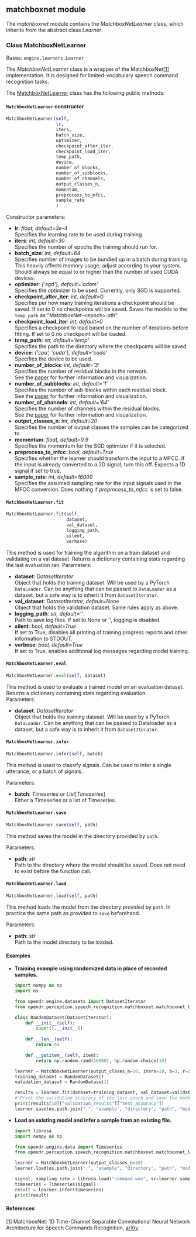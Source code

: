## matchboxnet module

The *matchboxnet* module contains the *MatchboxNetLearner* class, which inherits from the abstract class *Learner*.

### Class MatchboxNetLearner

Bases: `engine.learners.Learner`

The *MatchboxNetLearner* class is a wrapper of the MatchboxNet[[1]](#matchboxnet-arxiv) implementation.
It is designed for limited-vocabulary speech command recognition tasks.

The [MatchboxNetLearner](#src.perception.speech_recognition.matchboxnet_learner.py) class has the following public methods:

#### `MatchboxNetLearner` constructor

```python
MatchboxNetLearner(self,
                   lr,
                   iters,
                   batch_size,
                   optimizer,
                   checkpoint_after_iter,
                   checkpoint_load_iter,
                   temp_path,
                   device,
                   number_of_blocks,
                   number_of_subblocks,
                   number_of_channels,
                   output_classes_n,
                   momentum,
                   preprocess_to_mfcc,
                   sample_rate
                   )
```

Constructor parameters:

- **lr**: *float, default=3e-4*  
  Specifies the learning rate to be used during training.
- **iters**: *int, default=30*  
  Specifies the number of epochs the training should run for.
- **batch_size**: *int, default=64*  
  Specifies number of images to be bundled up in a batch during training.  
  This heavily affects memory usage, adjust according to your system.
  Should always be equal to or higher than the number of used CUDA devices.
- **optimizer**: *{'sgd'}, default='adam'*  
  Specifies the optimizer to be used. Currently, only SGD is supported.
- **checkpoint_after_iter**: *int, default=0*  
  Specifies per how many training iterations a checkpoint should be saved.
  If set to 0 no checkpoints will be saved.
  Saves the models to the `temp_path` as "MatchboxNet-\<epoch\>.pth"
- **checkpoint_load_iter**: *int, default=0*   
  Specifies a checkpoint to load based on the number of iterations before fitting. If set to 0 no checkpoint will be loaded.
- **temp_path**: *str, default='temp'*  
  Specifies the path to the directory where the checkpoints will be saved.
- **device**: *{'cpu', 'cuda'}, default='cuda'*  
  Specifies the device to be used.
- **number_of_blocks**: *int, default='3'*  
  Specifies the number of residual blocks in the network.  
  See the [paper](#matchboxnet-arxiv) for further information and visualization.
- **number_of_subblocks**: *int, default='1'*  
  Specifies the number of sub-blocks within each residual block.  
  See the [paper](#matchboxnet-arxiv) for further information and visualization.
- **number_of_channels**: *int, default='64'*  
  Specifies the number of channels within the residual blocks.  
  See the [paper](#matchboxnet-arxiv) for further information and visualization.
- **output_classes_n**: *int, default=20*  
  Specifies the number of output classes the samples can be categorized to.
- **momentum**: *float, default=0.9*  
  Specifies the momentum for the SGD optimizer if it is selected.
- **preprocess_to_mfcc**: *bool, default=True*  
  Specifies whether the learner should transform the input to a MFCC.
  If the input is already converted to a 2D signal, turn this off.
  Expects a 1D signal if set to true.
- **sample_rate**: *int, default=16000*  
  Specifies the assumed sampling rate for the input signals used in the MFCC conversion.
  Does nothing if *preprocess_to_mfcc* is set to false.

#### `MatchboxNetLearner.fit`

```python
MatchboxNetLearner.fit(self,
                       dataset,
                       val_dataset,
                       logging_path,
                       silent,
                       verbose)
```

This method is used for training the algorithm on a train dataset and validating on a val dataset.
Returns a dictionary containing stats regarding the last evaluation ran. Parameters:

- **dataset**: *DatasetIterator*  
  Object that holds the training dataset.
  Will be used by a PyTorch `DataLoader`.
  Can be anything that can be passed to `DataLoader` as a dataset, but a safe way is to inherit it from `DatasetIterator`.
- **val_dataset**: *DatasetIterator, default=None*  
  Object that holds the validation dataset.
  Same rules apply as above.
- **logging_path**: *str, default=''*  
  Path to save log files. If set to None or '', logging is disabled.
- **silent**: *bool, default=True*  
  If set to True, disables all printing of training progress reports and other information to STDOUT.
- **verbose**: *bool, default=True*  
  If set to True, enables additional log messages regarding model training.

#### `MatchboxNetLearner.eval`

```python
MatchboxNetLearner.eval(self, dataset)
```

This method is used to evaluate a trained model on an evaluation dataset.
Returns a dictionary containing stats regarding evaluation.  
Parameters:

- **dataset**: *DatasetIterator*  
  Object that holds the training dataset.
  Will be used by a PyTorch `DataLoader`.
  Can be anything that can be passed to Dataloader as a dataset, but a safe way is to inherit it from `DatasetIterator`.

#### `MatchboxNetLearner.infer`

```python
MatchboxNetLearner.infer(self, batch)
```

This method is used to classify signals. Can be used to infer a single utterance, or a batch of signals.

Parameters:

- **batch**: *Timeseries* or *List*[*Timeseries*]   
  Either a Timeseries or a list of Timeseries.

#### `MatchboxNetLearner.save`

```python
MatchboxNetLearner.save(self, path)
```

This method saves the model in the directory provided by `path`.

Parameters:

- **path**: *str*  
  Path to the directory where the model should be saved. Does not need to exist before the function call.

#### `MatchboxNetLearner.load`

```python
MatchboxNetLearner.load(self, path)
```

This method loads the model from the directory provided by `path`. In practice the same path as provided to `save`
beforehand.

Parameters:

- **path**: *str*  
  Path to the model directory to be loaded.

#### Examples

* **Training example using randomized data in place of recorded samples.**

  ```python
  import numpy as np
  import os
  
  from opendr.engine.datasets import DatasetIterator
  from opendr.perception.speech_recognition.matchboxnet.matchboxnet_learner import MatchboxNetLearner
  
  class RandomDataset(DatasetIterator):
      def __init__(self):
          super().__init__()
          
      def __len__(self):
          return 64
  
      def __getitem__(self, item):
          return np.random.rand(16000), np.random.choice(10)
  
  learner = MatchboxNetLearner(output_clases_n=10, iters=10, b=3, r=2, c=64)
  training_dataset = RandomDataset()
  validation_dataset = RandomDataset()
  
  results = learner.fit(dataset=training_dataset, val_dataset=validation_dataset)
  # Print the validation accuracy of the last epoch and save the model to a file
  print(results[10]["validation_results"]["test_accuracy"])
  learner.save(os.path.join(".", "example", "directory", "path", "model"))
  ```

* **Load an existing model and infer a sample from an existing file.**
  ```python
  import librosa
  import numpy as np
  
  from opendr.engine.data import Timeseries
  from opendr.perception.speech_recognition.matchboxnet.matchboxnet_learner import MatchboxNetLearner
  
  learner = MatchboxNetLearner(output_classes_n=10)
  learner.load(os.path.join(".", "example", "directory", "path", "model"))

  signal, sampling_rate = librosa.load("command.wav", sr=learner.sample_rate)
  timeseries = Timeseries(signal)
  result = learner.infer(timeseries)
  print(result)
  ```

#### References

<a name="matchboxnet-arxiv" href="https://arxiv.org/abs/1810.085591">[1]</a>
MatchboxNet: 1D Time-Channel Separable Convolutional Neural Network Architecture for Speech Commands Recognition,
[arXiv](https://arxiv.org/abs/2004.08531).  

